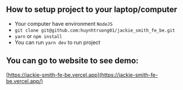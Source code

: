 ## How to setup project to your laptop/computer

-   Your computer have environment `NodeJS`
-   `git clone git@github.com:huynhtruong01/jackie_smith_fe_be.git`
-   `yarn` or `npm install`
-   You can run `yarn dev` to run project

## You can go to website to see demo:

[https://jackie-smith-fe-be.vercel.app](https://jackie-smith-fe-be.vercel.app/)
